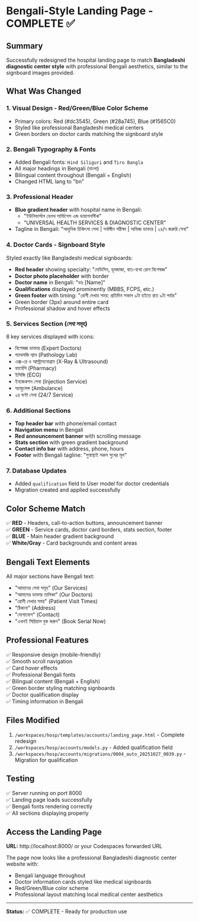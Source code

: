 # Bengali-Style Landing Page - COMPLETE ✅

## Summary

Successfully redesigned the hospital landing page to match **Bangladeshi diagnostic center style** with professional Bengali aesthetics, similar to the signboard images provided.

## What Was Changed

### 1. **Visual Design - Red/Green/Blue Color Scheme**
- Primary colors: Red (#dc3545), Green (#28a745), Blue (#1565C0)
- Styled like professional Bangladeshi medical centers
- Green borders on doctor cards matching the signboard style

### 2. **Bengali Typography & Fonts**
- Added Bengali fonts: `Hind Siliguri` and `Tiro Bangla`
- All major headings in Bengali (বাংলা)
- Bilingual content throughout (Bengali + English)
- Changed HTML lang to "bn"

### 3. **Professional Header**
- **Blue gradient header** with hospital name in Bengali:
  - "ইউনিভার্সাল হেলথ সার্ভিসেস এন্ড ডায়াগনস্টিক"
  - "UNIVERSAL HEALTH SERVICES & DIAGNOSTIC CENTER"
- Tagline in Bengali: "আধুনিক চিকিৎসা সেবা | সর্বাঙ্গীন পরীক্ষা | অভিজ্ঞ ডাক্তার | ২৪/৭ জরুরি সেবা"

### 4. **Doctor Cards - Signboard Style**
Styled exactly like Bangladeshi medical signboards:
- **Red header** showing specialty: "মেডিসিন, হৃদজাজা, বাত-ব্যথা রোগ বিশেষজ্ঞ"
- **Doctor photo placeholder** with border
- **Doctor name** in Bengali: "ডাঃ [Name]"
- **Qualifications** displayed prominently (MBBS, FCPS, etc.)
- **Green footer** with timing: "রোগী দেখার সময়: প্রতিদিন সকাল ৯টা হইতে রাত ৯টা পর্যন্ত"
- Green border (3px) around entire card
- Professional shadow and hover effects

### 5. **Services Section (সেবা সমূহ)**
8 key services displayed with icons:
- বিশেষজ্ঞ ডাক্তার (Expert Doctors)
- প্যাথলজি ল্যাব (Pathology Lab)
- এক্স-রে ও আল্ট্রাসনোগ্রাম (X-Ray & Ultrasound)
- ফার্মেসি (Pharmacy)
- ইসিজি (ECG)
- ইনজেকশন সেবা (Injection Service)
- অ্যাম্বুলেন্স (Ambulance)
- ২৪ ঘণ্টা সেবা (24/7 Service)

### 6. **Additional Sections**
- **Top header bar** with phone/email contact
- **Navigation menu** in Bengali
- **Red announcement banner** with scrolling message
- **Stats section** with green gradient background
- **Contact info bar** with address, phone, hours
- **Footer** with Bengali tagline: "সুস্বাস্থ্যই সকল সুখের মূল"

### 7. **Database Updates**
- Added `qualification` field to User model for doctor credentials
- Migration created and applied successfully

## Color Scheme Match

✅ **RED** - Headers, call-to-action buttons, announcement banner  
✅ **GREEN** - Service cards, doctor card borders, stats section, footer  
✅ **BLUE** - Main header gradient background  
✅ **White/Gray** - Card backgrounds and content areas

## Bengali Text Elements

All major sections have Bengali text:
- "আমাদের সেবা সমূহ" (Our Services)
- "আমাদের ডাক্তার তালিকা" (Our Doctors)
- "রোগী দেখার সময়" (Patient Visit Times)
- "ঠিকানা" (Address)
- "যোগাযোগ" (Contact)
- "এখনই সিরিয়াল বুক করুন" (Book Serial Now)

## Professional Features

✅ Responsive design (mobile-friendly)  
✅ Smooth scroll navigation  
✅ Card hover effects  
✅ Professional Bengali fonts  
✅ Bilingual content (Bengali + English)  
✅ Green border styling matching signboards  
✅ Doctor qualification display  
✅ Timing information in Bengali  

## Files Modified

1. `/workspaces/hosp/templates/accounts/landing_page.html` - Complete redesign
2. `/workspaces/hosp/accounts/models.py` - Added qualification field
3. `/workspaces/hosp/accounts/migrations/0004_auto_20251027_0039.py` - Migration for qualification

## Testing

✅ Server running on port 8000  
✅ Landing page loads successfully  
✅ Bengali fonts rendering correctly  
✅ All sections displaying properly  

## Access the Landing Page

**URL:** http://localhost:8000/ or your Codespaces forwarded URL

The page now looks like a professional Bangladeshi diagnostic center website with:
- Bengali language throughout
- Doctor information cards styled like medical signboards
- Red/Green/Blue color scheme
- Professional layout matching local medical center aesthetics

---

**Status:** ✅ COMPLETE - Ready for production use
